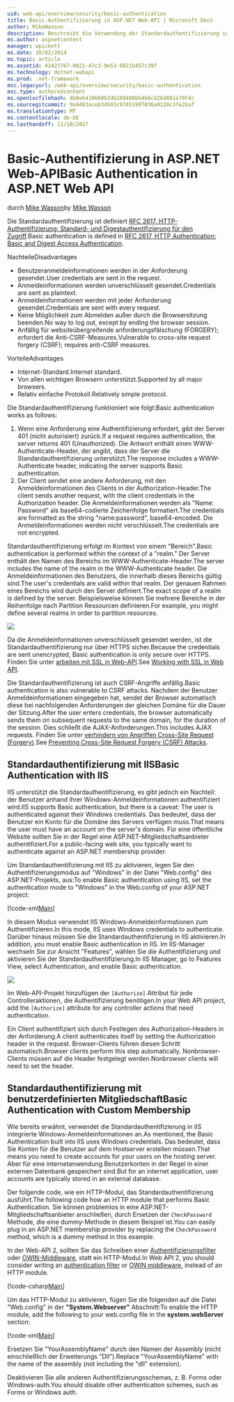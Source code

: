 ```yaml
---
uid: web-api/overview/security/basic-authentication
title: Basic-Authentifizierung in ASP.NET Web-API | Microsoft Docs
author: MikeWasson
description: Beschreibt die Verwendung der Standardauthentifizierung in ASP.NET Web-API.
ms.author: aspnetcontent
manager: wpickett
ms.date: 10/02/2014
ms.topic: article
ms.assetid: 41423767-0021-47c3-9e53-0021b457c39f
ms.technology: dotnet-webapi
ms.prod: .net-framework
msc.legacyurl: /web-api/overview/security/basic-authentication
msc.type: authoredcontent
ms.openlocfilehash: 4b8e6410668b2db289488bb4b6cd26d881e70f4c
ms.sourcegitcommit: 9a9483aceb34591c97451997036a9120c3fe2baf
ms.translationtype: MT
ms.contentlocale: de-DE
ms.lasthandoff: 11/10/2017
---
```

<a name="basic-authentication-in-aspnet-web-api"></a><span data-ttu-id="e7c9e-103">Basic-Authentifizierung in ASP.NET Web-API</span><span class="sxs-lookup"><span data-stu-id="e7c9e-103">Basic Authentication in ASP.NET Web API</span></span>
====================
<span data-ttu-id="e7c9e-104">durch [Mike Wasson](https://github.com/MikeWasson)</span><span class="sxs-lookup"><span data-stu-id="e7c9e-104">by [Mike Wasson](https://github.com/MikeWasson)</span></span>

<span data-ttu-id="e7c9e-105">Die Standardauthentifizierung ist definiert [RFC 2617, HTTP-Authentifizierung: Standard- und Digestauthentifizierung für den Zugriff](http://www.ietf.org/rfc/rfc2617.txt).</span><span class="sxs-lookup"><span data-stu-id="e7c9e-105">Basic authentication is defined in [RFC 2617, HTTP Authentication: Basic and Digest Access Authentication](http://www.ietf.org/rfc/rfc2617.txt).</span></span>

<span data-ttu-id="e7c9e-106">Nachteile</span><span class="sxs-lookup"><span data-stu-id="e7c9e-106">Disadvantages</span></span>

- <span data-ttu-id="e7c9e-107">Benutzeranmeldeinformationen werden in der Anforderung gesendet.</span><span class="sxs-lookup"><span data-stu-id="e7c9e-107">User credentials are sent in the request.</span></span>
- <span data-ttu-id="e7c9e-108">Anmeldeinformationen werden unverschlüsselt gesendet.</span><span class="sxs-lookup"><span data-stu-id="e7c9e-108">Credentials are sent as plaintext.</span></span>
- <span data-ttu-id="e7c9e-109">Anmeldeinformationen werden mit jeder Anforderung gesendet.</span><span class="sxs-lookup"><span data-stu-id="e7c9e-109">Credentials are sent with every request.</span></span>
- <span data-ttu-id="e7c9e-110">Keine Möglichkeit zum Abmelden außer durch die Browsersitzung beenden.</span><span class="sxs-lookup"><span data-stu-id="e7c9e-110">No way to log out, except by ending the browser session.</span></span>
- <span data-ttu-id="e7c9e-111">Anfällig für websiteübergreifende anforderungsfälschung (FORGERY); erfordert die Anti-CSRF-Measures.</span><span class="sxs-lookup"><span data-stu-id="e7c9e-111">Vulnerable to cross-site request forgery (CSRF); requires anti-CSRF measures.</span></span>

<span data-ttu-id="e7c9e-112">Vorteile</span><span class="sxs-lookup"><span data-stu-id="e7c9e-112">Advantages</span></span>

- <span data-ttu-id="e7c9e-113">Internet-Standard.</span><span class="sxs-lookup"><span data-stu-id="e7c9e-113">Internet standard.</span></span>
- <span data-ttu-id="e7c9e-114">Von allen wichtigen Browsern unterstützt.</span><span class="sxs-lookup"><span data-stu-id="e7c9e-114">Supported by all major browsers.</span></span>
- <span data-ttu-id="e7c9e-115">Relativ einfache Protokoll.</span><span class="sxs-lookup"><span data-stu-id="e7c9e-115">Relatively simple protocol.</span></span>

<span data-ttu-id="e7c9e-116">Die Standardauthentifizierung funktioniert wie folgt:</span><span class="sxs-lookup"><span data-stu-id="e7c9e-116">Basic authentication works as follows:</span></span>

1. <span data-ttu-id="e7c9e-117">Wenn eine Anforderung eine Authentifizierung erfordert, gibt der Server 401 (nicht autorisiert) zurück.</span><span class="sxs-lookup"><span data-stu-id="e7c9e-117">If a request requires authentication, the server returns 401 (Unauthorized).</span></span> <span data-ttu-id="e7c9e-118">Die Antwort enthält einen WWW-Authenticate-Header, der angibt, dass der Server die Standardauthentifizierung unterstützt.</span><span class="sxs-lookup"><span data-stu-id="e7c9e-118">The response includes a WWW-Authenticate header, indicating the server supports Basic authentication.</span></span>
2. <span data-ttu-id="e7c9e-119">Der Client sendet eine andere Anforderung, mit den Anmeldeinformationen des Clients in der Authorization-Header.</span><span class="sxs-lookup"><span data-stu-id="e7c9e-119">The client sends another request, with the client credentials in the Authorization header.</span></span> <span data-ttu-id="e7c9e-120">Die Anmeldeinformationen werden als "Name: Password" als base64-codierte Zeichenfolge formatiert.</span><span class="sxs-lookup"><span data-stu-id="e7c9e-120">The credentials are formatted as the string "name:password", base64-encoded.</span></span> <span data-ttu-id="e7c9e-121">Die Anmeldeinformationen werden nicht verschlüsselt.</span><span class="sxs-lookup"><span data-stu-id="e7c9e-121">The credentials are not encrypted.</span></span>

<span data-ttu-id="e7c9e-122">Standardauthentifizierung erfolgt im Kontext von einem "Bereich".</span><span class="sxs-lookup"><span data-stu-id="e7c9e-122">Basic authentication is performed within the context of a "realm."</span></span> <span data-ttu-id="e7c9e-123">Der Server enthält den Namen des Bereichs im WWW-Authenticate-Header.</span><span class="sxs-lookup"><span data-stu-id="e7c9e-123">The server includes the name of the realm in the WWW-Authenticate header.</span></span> <span data-ttu-id="e7c9e-124">Die Anmeldeinformationen des Benutzers, die innerhalb dieses Bereichs gültig sind.</span><span class="sxs-lookup"><span data-stu-id="e7c9e-124">The user's credentials are valid within that realm.</span></span> <span data-ttu-id="e7c9e-125">Der genauen Rahmen eines Bereichs wird durch den Server definiert.</span><span class="sxs-lookup"><span data-stu-id="e7c9e-125">The exact scope of a realm is defined by the server.</span></span> <span data-ttu-id="e7c9e-126">Beispielsweise können Sie mehrere Bereiche in der Reihenfolge nach Partition Ressourcen definieren.</span><span class="sxs-lookup"><span data-stu-id="e7c9e-126">For example, you might define several realms in order to partition resources.</span></span>

![](basic-authentication/_static/image1.png)

<span data-ttu-id="e7c9e-127">Da die Anmeldeinformationen unverschlüsselt gesendet werden, ist die Standardauthentifizierung nur über HTTPS sicher.</span><span class="sxs-lookup"><span data-stu-id="e7c9e-127">Because the credentials are sent unencrypted, Basic authentication is only secure over HTTPS.</span></span> <span data-ttu-id="e7c9e-128">Finden Sie unter [arbeiten mit SSL in Web-API](working-with-ssl-in-web-api.md).</span><span class="sxs-lookup"><span data-stu-id="e7c9e-128">See [Working with SSL in Web API](working-with-ssl-in-web-api.md).</span></span>

<span data-ttu-id="e7c9e-129">Die Standardauthentifizierung ist auch CSRF-Angriffe anfällig.</span><span class="sxs-lookup"><span data-stu-id="e7c9e-129">Basic authentication is also vulnerable to CSRF attacks.</span></span> <span data-ttu-id="e7c9e-130">Nachdem der Benutzer Anmeldeinformationen eingegeben hat, sendet der Browser automatisch diese bei nachfolgenden Anforderungen der gleichen Domäne für die Dauer der Sitzung.</span><span class="sxs-lookup"><span data-stu-id="e7c9e-130">After the user enters credentials, the browser automatically sends them on subsequent requests to the same domain, for the duration of the session.</span></span> <span data-ttu-id="e7c9e-131">Dies schließt die AJAX-Anforderungen.</span><span class="sxs-lookup"><span data-stu-id="e7c9e-131">This includes AJAX requests.</span></span> <span data-ttu-id="e7c9e-132">Finden Sie unter [verhindern von Angriffen Cross-Site Request (Forgery)](preventing-cross-site-request-forgery-csrf-attacks.md).</span><span class="sxs-lookup"><span data-stu-id="e7c9e-132">See [Preventing Cross-Site Request Forgery (CSRF) Attacks](preventing-cross-site-request-forgery-csrf-attacks.md).</span></span>

## <a name="basic-authentication-with-iis"></a><span data-ttu-id="e7c9e-133">Standardauthentifizierung mit IIS</span><span class="sxs-lookup"><span data-stu-id="e7c9e-133">Basic Authentication with IIS</span></span>

<span data-ttu-id="e7c9e-134">IIS unterstützt die Standardauthentifizierung, es gibt jedoch ein Nachteil: der Benutzer anhand ihrer Windows-Anmeldeinformationen authentifiziert wird.</span><span class="sxs-lookup"><span data-stu-id="e7c9e-134">IIS supports Basic authentication, but there is a caveat: The user is authenticated against their Windows credentials.</span></span> <span data-ttu-id="e7c9e-135">Das bedeutet, dass der Benutzer ein Konto für die Domäne des Servers verfügen muss.</span><span class="sxs-lookup"><span data-stu-id="e7c9e-135">That means the user must have an account on the server's domain.</span></span> <span data-ttu-id="e7c9e-136">Für eine öffentliche Website sollten Sie in der Regel eine ASP.NET-Mitgliedschaftsanbieter authentifiziert.</span><span class="sxs-lookup"><span data-stu-id="e7c9e-136">For a public-facing web site, you typically want to authenticate against an ASP.NET membership provider.</span></span>

<span data-ttu-id="e7c9e-137">Um Standardauthentifizierung mit IIS zu aktivieren, legen Sie den Authentifizierungsmodus auf "Windows" in der Datei "Web.config" des ASP.NET-Projekts, aus:</span><span class="sxs-lookup"><span data-stu-id="e7c9e-137">To enable Basic authentication using IIS, set the authentication mode to "Windows" in the Web.config of your ASP.NET project:</span></span>

[!code-xml[Main](basic-authentication/samples/sample1.xml)]

<span data-ttu-id="e7c9e-138">In diesem Modus verwendet IIS Windows-Anmeldeinformationen zum Authentifizieren.</span><span class="sxs-lookup"><span data-stu-id="e7c9e-138">In this mode, IIS uses Windows credentials to authenticate.</span></span> <span data-ttu-id="e7c9e-139">Darüber hinaus müssen Sie die Standardauthentifizierung in IIS aktivieren.</span><span class="sxs-lookup"><span data-stu-id="e7c9e-139">In addition, you must enable Basic authentication in IIS.</span></span> <span data-ttu-id="e7c9e-140">Im IIS-Manager wechseln Sie zur Ansicht "Features", wählen Sie die Authentifizierung und aktivieren Sie der Standardauthentifizierung.</span><span class="sxs-lookup"><span data-stu-id="e7c9e-140">In IIS Manager, go to Features View, select Authentication, and enable Basic authentication.</span></span>

![](basic-authentication/_static/image2.png)

<span data-ttu-id="e7c9e-141">Im Web-API-Projekt hinzufügen der `[Authorize]` Attribut für jede Controlleraktionen, die Authentifizierung benötigen.</span><span class="sxs-lookup"><span data-stu-id="e7c9e-141">In your Web API project, add the `[Authorize]` attribute for any controller actions that need authentication.</span></span>

<span data-ttu-id="e7c9e-142">Ein Client authentifiziert sich durch Festlegen des Authorization-Headers in der Anforderung.</span><span class="sxs-lookup"><span data-stu-id="e7c9e-142">A client authenticates itself by setting the Authorization header in the request.</span></span> <span data-ttu-id="e7c9e-143">Browser-Clients führen diesen Schritt automatisch.</span><span class="sxs-lookup"><span data-stu-id="e7c9e-143">Browser clients perform this step automatically.</span></span> <span data-ttu-id="e7c9e-144">Nonbrowser-Clients müssen auf die Header festgelegt werden.</span><span class="sxs-lookup"><span data-stu-id="e7c9e-144">Nonbrowser clients will need to set the header.</span></span>

## <a name="basic-authentication-with-custom-membership"></a><span data-ttu-id="e7c9e-145">Standardauthentifizierung mit benutzerdefinierten Mitgliedschaft</span><span class="sxs-lookup"><span data-stu-id="e7c9e-145">Basic Authentication with Custom Membership</span></span>

<span data-ttu-id="e7c9e-146">Wie bereits erwähnt, verwendet die Standardauthentifizierung in IIS integrierte Windows-Anmeldeinformationen an.</span><span class="sxs-lookup"><span data-stu-id="e7c9e-146">As mentioned, the Basic Authentication built into IIS uses Windows credentials.</span></span> <span data-ttu-id="e7c9e-147">Das bedeutet, dass Sie Konten für die Benutzer auf dem Hostserver erstellen müssen.</span><span class="sxs-lookup"><span data-stu-id="e7c9e-147">That means you need to create accounts for your users on the hosting server.</span></span> <span data-ttu-id="e7c9e-148">Aber für eine internetanwendung Benutzerkonten in der Regel in einer externen Datenbank gespeichert sind.</span><span class="sxs-lookup"><span data-stu-id="e7c9e-148">But for an internet application, user accounts are typically stored in an external database.</span></span>

<span data-ttu-id="e7c9e-149">Der folgende code, wie ein HTTP-Modul, das Standardauthentifizierung ausführt.</span><span class="sxs-lookup"><span data-stu-id="e7c9e-149">The following code how an HTTP module that performs Basic Authentication.</span></span> <span data-ttu-id="e7c9e-150">Sie können problemlos in eine ASP.NET-Mitgliedschaftsanbieter anschließen, durch Ersetzen der `CheckPassword` Methode, die eine dummy-Methode in diesem Beispiel ist.</span><span class="sxs-lookup"><span data-stu-id="e7c9e-150">You can easily plug in an ASP.NET membership provider by replacing the `CheckPassword` method, which is a dummy method in this example.</span></span>

<span data-ttu-id="e7c9e-151">In der Web-API 2, sollten Sie das Schreiben einer [Authentifizierungsfilter](authentication-filters.md) oder [OWIN-Middleware](../../../aspnet/overview/owin-and-katana/index.md), statt ein HTTP-Modul.</span><span class="sxs-lookup"><span data-stu-id="e7c9e-151">In Web API 2, you should consider writing an [authentication filter](authentication-filters.md) or [OWIN middleware](../../../aspnet/overview/owin-and-katana/index.md), instead of an HTTP module.</span></span>

[!code-csharp[Main](basic-authentication/samples/sample2.cs)]

<span data-ttu-id="e7c9e-152">Um das HTTP-Modul zu aktivieren, fügen Sie die folgenden auf die Datei "Web.config" in der **"System.Webserver"** Abschnitt:</span><span class="sxs-lookup"><span data-stu-id="e7c9e-152">To enable the HTTP module, add the following to your web.config file in the **system.webServer** section:</span></span>

[!code-xml[Main](basic-authentication/samples/sample3.xml?highlight=4)]

<span data-ttu-id="e7c9e-153">Ersetzen Sie "YourAssemblyName" durch den Namen der Assembly (nicht einschließlich der Erweiterungs "Dll").</span><span class="sxs-lookup"><span data-stu-id="e7c9e-153">Replace "YourAssemblyName" with the name of the assembly (not including the "dll" extension).</span></span>

<span data-ttu-id="e7c9e-154">Deaktivieren Sie alle anderen Authentifizierungsschemas, z. B. Forms oder Windows-auth.</span><span class="sxs-lookup"><span data-stu-id="e7c9e-154">You should disable other authentication schemes, such as Forms or Windows auth.</span></span>
